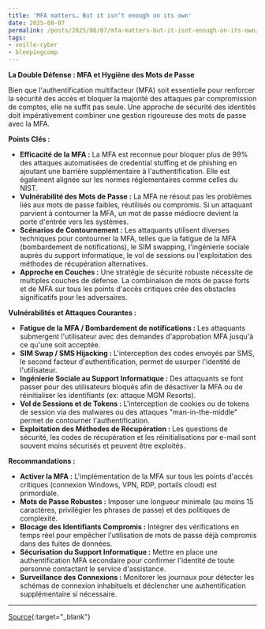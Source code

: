```yaml
---
title: 'MFA matters… But it isn’t enough on its own'
date: 2025-08-07
permalink: /posts/2025/08/07/mfa-matters-but-it-isnt-enough-on-its-own/
tags:
- veille-cyber
- bleepingcomp
---
```

**La Double Défense : MFA et Hygiène des Mots de Passe**

Bien que l'authentification multifacteur (MFA) soit essentielle pour renforcer la sécurité des accès et bloquer la majorité des attaques par compromission de comptes, elle ne suffit pas seule. Une approche de sécurité des identités doit impérativement combiner une gestion rigoureuse des mots de passe avec la MFA.

**Points Clés :**

*   **Efficacité de la MFA :** La MFA est reconnue pour bloquer plus de 99% des attaques automatisées de credential stuffing et de phishing en ajoutant une barrière supplémentaire à l'authentification. Elle est également alignée sur les normes réglementaires comme celles du NIST.
*   **Vulnérabilité des Mots de Passe :** La MFA ne résout pas les problèmes liés aux mots de passe faibles, réutilisés ou compromis. Si un attaquant parvient à contourner la MFA, un mot de passe médiocre devient la porte d'entrée vers les systèmes.
*   **Scénarios de Contournement :** Les attaquants utilisent diverses techniques pour contourner la MFA, telles que la fatigue de la MFA (bombardement de notifications), le SIM swapping, l'ingénierie sociale auprès du support informatique, le vol de sessions ou l'exploitation des méthodes de récupération alternatives.
*   **Approche en Couches :** Une stratégie de sécurité robuste nécessite de multiples couches de défense. La combinaison de mots de passe forts et de MFA sur tous les points d'accès critiques crée des obstacles significatifs pour les adversaires.

**Vulnérabilités et Attaques Courantes :**

*   **Fatigue de la MFA / Bombardement de notifications :** Les attaquants submergent l'utilisateur avec des demandes d'approbation MFA jusqu'à ce qu'une soit acceptée.
*   **SIM Swap / SMS Hijacking :** L'interception des codes envoyés par SMS, le second facteur d'authentification, permet de usurper l'identité de l'utilisateur.
*   **Ingénierie Sociale au Support Informatique :** Des attaquants se font passer pour des utilisateurs bloqués afin de désactiver la MFA ou de réinitialiser les identifiants (ex: attaque MGM Resorts).
*   **Vol de Sessions et de Tokens :** L'interception de cookies ou de tokens de session via des malwares ou des attaques "man-in-the-middle" permet de contourner l'authentification.
*   **Exploitation des Méthodes de Récupération :** Les questions de sécurité, les codes de récupération et les réinitialisations par e-mail sont souvent moins sécurisés et peuvent être exploités.

**Recommandations :**

*   **Activer la MFA :** L'implémentation de la MFA sur tous les points d'accès critiques (connexion Windows, VPN, RDP, portails cloud) est primordiale.
*   **Mots de Passe Robustes :** Imposer une longueur minimale (au moins 15 caractères, privilégier les phrases de passe) et des politiques de complexité.
*   **Blocage des Identifiants Compromis :** Intégrer des vérifications en temps réel pour empêcher l'utilisation de mots de passe déjà compromis dans des fuites de données.
*   **Sécurisation du Support Informatique :** Mettre en place une authentification MFA secondaire pour confirmer l'identité de toute personne contactant le service d'assistance.
*   **Surveillance des Connexions :** Monitorer les journaux pour détecter les schémas de connexion inhabituels et déclencher une authentification supplémentaire si nécessaire.

---
[Source](https://www.bleepingcomputer.com/news/security/mfa-matters-but-it-isnt-enough-on-its-own/){:target="_blank"}
